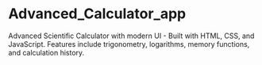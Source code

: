 # Advanced_Calculator_app
Advanced Scientific Calculator with modern UI - Built with HTML, CSS, and JavaScript. Features include trigonometry, logarithms, memory functions, and calculation history.
